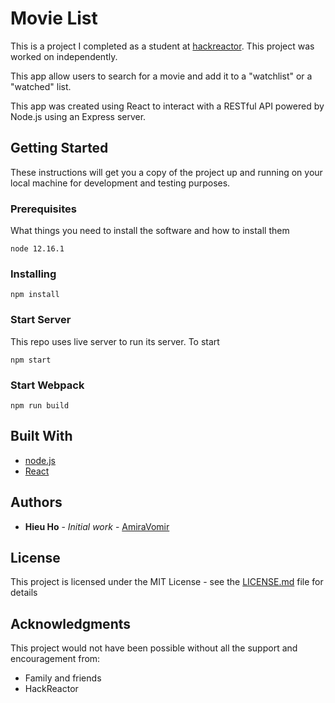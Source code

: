 # Movie List
This is a project I completed as a student at [hackreactor](http://hackreactor.com). This project was worked on independently.

This app allow users to search for a movie and add it to a "watchlist" or a "watched" list. 

This app was created using React to interact with a RESTful API powered by Node.js using an Express server.

## Getting Started

These instructions will get you a copy of the project up and running on your local machine for development and testing purposes.

### Prerequisites

What things you need to install the software and how to install them

```
node 12.16.1
```

### Installing

```
npm install
```

### Start Server
This repo uses live server to run its server. To start

```
npm start
```

### Start Webpack

```
npm run build
```

## Built With

* [node.js](https://nodejs.org/en/)
* [React](https://reactjs.org/)

## Authors

* **Hieu Ho** - *Initial work* - [AmiraVomir](https://github.com/AmiraVomir)

## License

This project is licensed under the MIT License - see the [LICENSE.md](LICENSE.md) file for details

## Acknowledgments

This project would not have been possible without all the support and encouragement from:

* Family and friends
* HackReactor
